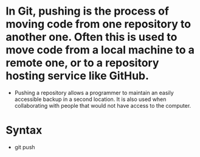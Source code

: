 # In Git, pushing is the process of moving code from one repository to another one. Often this is used to move code from a local machine to a remote one, or to a repository hosting service like GitHub.

- Pushing a repository allows a programmer to maintain an easily accessible backup in a second location. It is also used when collaborating with people that would not have access to the computer.

# Syntax
- git push <remote-name> <branch-name>

